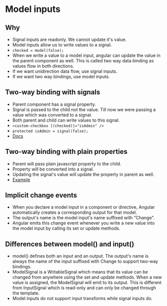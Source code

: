 # Model inputs

## Why

- Signal inputs are readonly. We cannot update it's value.
- Model inputs allow us to write values to a signal.
- `checked = model(false);`
- When we write a value to a model input, angular can update the value in the parent component as well. This is called two way data binding as values flow in both directions.
- If we want unidirection data flow, use signal inputs.
- If we want two way bindings, use model inputs.

## Two-way binding with signals

- Parent component has a signal property.
- Signal is passed to the child not the value. Till now we were passing a value which was converted to a signal.
- Both parent and child can write values to this signal.
- `<custom-checkbox [(checked)]="isAdmin" />`
- `protected isAdmin = signal(false);`
- [Docs](https://angular.dev/guide/signals/model#two-way-binding-with-signals)


## Two-way binding with plain properties

- Parent will pass plain javascript property to the child.
- Property will be converted into a signal.
- Updating the signal's value will update the property in parent as well.
- [Example](https://angular.dev/guide/signals/model#two-way-binding-with-plain-properties)


## Implicit change events

- When you declare a model input in a component or directive, Angular automatically creates a corresponding output for that model.
- The output's name is the model input's name suffixed with "Change".
- Angular emits this change event whenever you write a new value into the model input by calling its set or update methods.


## Differences between model() and input()

- model() defines both an input and an output. The output's name is always the name of the input suffixed with Change to support two-way bindings.
- ModelSignal is a WritableSignal which means that its value can be changed from anywhere using the set and update methods. When a new value is assigned, the ModelSignal will emit to its output. This is different from InputSignal which is read-only and can only be changed through the template.
- Model inputs do not support input transforms while signal inputs do.

